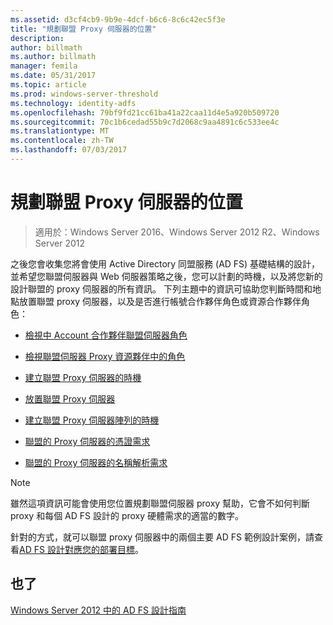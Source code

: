 ```yaml
---
ms.assetid: d3cf4cb9-9b9e-4dcf-b6c6-8c6c42ec5f3e
title: "規劃聯盟 Proxy 伺服器的位置"
description: 
author: billmath
ms.author: billmath
manager: femila
ms.date: 05/31/2017
ms.topic: article
ms.prod: windows-server-threshold
ms.technology: identity-adfs
ms.openlocfilehash: 79bf9fd21cc61ba41a22caa11d4e5a920b509720
ms.sourcegitcommit: 70c1b6cedad55b9c7d2068c9aa4891c6c533ee4c
ms.translationtype: MT
ms.contentlocale: zh-TW
ms.lasthandoff: 07/03/2017
---
```

# <a name="planning-federation-server-proxy-placement"></a>規劃聯盟 Proxy 伺服器的位置

>適用於：Windows Server 2016、Windows Server 2012 R2、Windows Server 2012

之後您會收集您將會使用 Active Directory 同盟服務 \(AD FS\) 基礎結構的設計，並希望您聯盟伺服器與 Web 伺服器策略之後，您可以計劃的時機，以及將您新的設計聯盟的 proxy 伺服器的所有資訊。 下列主題中的資訊可協助您判斷時間和地點放置聯盟 proxy 伺服器，以及是否進行帳號合作夥伴角色或資源合作夥伴角色：  
  
-   [檢視中 Account 合作夥伴聯盟伺服器角色](Review-the-Role-of-the-Federation-Server-in-the-Account-Partner.md)  
  
-   [檢視聯盟伺服器 Proxy 資源夥伴中的角色](Review-the-Role-of-the-Federation-Server-Proxy-in-the-Resource-Partner.md)  
  
-   [建立聯盟 Proxy 伺服器的時機](When-to-Create-a-Federation-Server-Proxy.md)  
  
-   [放置聯盟 Proxy 伺服器](Where-to-Place-a-Federation-Server-Proxy.md)  
  
-   [建立聯盟 Proxy 伺服器陣列的時機](When-to-Create-a-Federation-Server-Proxy-Farm.md)  
  
-   [聯盟的 Proxy 伺服器的憑證需求](Certificate-Requirements-for-Federation-Server-Proxies.md)  
  
-   [聯盟的 Proxy 伺服器的名稱解析需求](Name-Resolution-Requirements-for-Federation-Server-Proxies.md)  
  
> [!NOTE]  
> 雖然這項資訊可能會使用您位置規劃聯盟伺服器 proxy 幫助，它會不如何判斷 proxy 和每個 AD FS 設計的 proxy 硬體需求的適當的數字。  
  
針對的方式，就可以聯盟 proxy 伺服器中的兩個主要 AD FS 範例設計案例，請查看[AD FS 設計對應您的部署目標](Mapping-Your-Deployment-Goals-to-an-AD-FS-Design.md)。  

## <a name="see-also"></a>也了
[Windows Server 2012 中的 AD FS 設計指南](AD-FS-Design-Guide-in-Windows-Server-2012.md)
  


